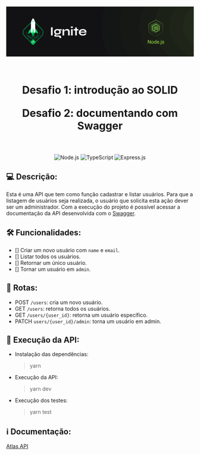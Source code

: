 <p align="center">
  <img src=".github/capa-ignite-nodejs.png" alt="Ignite Node.js">
</p>

<br>

<h1 align="center">
  Desafio 1: introdução ao SOLID

  <br>

  Desafio 2: documentando com Swagger
</h1>

<br>

<p align="center">
  <img src="https://img.shields.io/badge/Node.js-339933?style=for-the-badge&logo=nodedotjs&logoColor=white" alt="Node.js">
  <img src="https://img.shields.io/badge/TypeScript-007ACC?style=for-the-badge&logo=typescript&logoColor=white" alt="TypeScript">
  <img src="https://img.shields.io/badge/Express.js-000000?style=for-the-badge&logo=express&logoColor=white" alt="Express.js">
</p>

## :computer: Descrição:
Esta é uma API que tem como função cadastrar e listar usuários. Para que a listagem de usuários seja realizada, o usuário que solicita esta ação dever ser um administrador. Com a execução do projeto é possível acessar a documentação da API desenvolvida com o [Swagger](https://swagger.io/).

## :hammer_and_wrench: Funcionalidades:
- []  Criar um novo usuário com `name` e `email`.
- []  Listar todos os usuários.
- []  Retornar um único usuário.
- []  Tornar um usuário em `admin`.

## :link: Rotas:
- POST `/users`: cria um novo usuário.
- GET `/users`: retorna todos os usuários.
- GET `/users/{user_id}`: retorna um usuário específico.
- PATCH `users/{user_id}/admin`: torna um usuário em admin.

## :memo: Execução da API:
- Instalação das dependências:
  > yarn
- Execução da API:
  > yarn dev
- Execução dos testes:
  > yarn test

## :information_source: Documentação:
[Atlas API](http://localhost:3333/api-docs)
